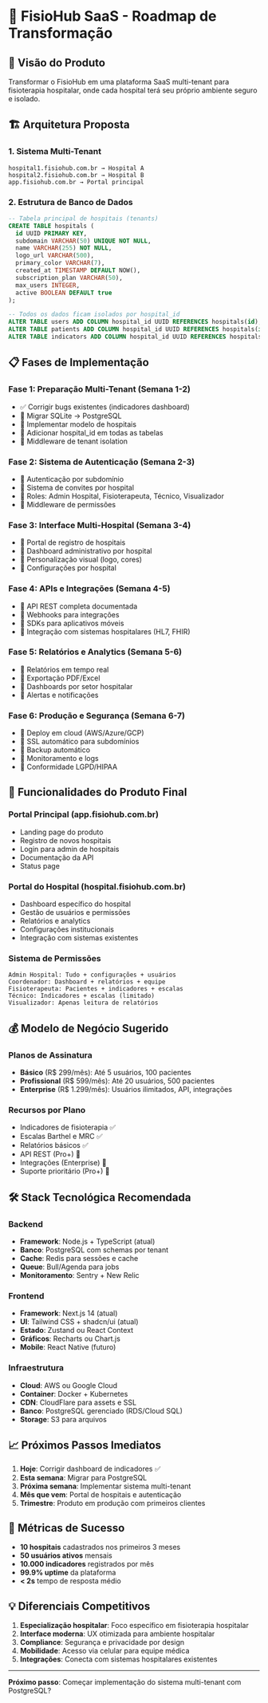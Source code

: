 # 🏥 FisioHub SaaS - Roadmap de Transformação

## 🎯 **Visão do Produto**
Transformar o FisioHub em uma plataforma SaaS multi-tenant para fisioterapia hospitalar, onde cada hospital terá seu próprio ambiente seguro e isolado.

## 🏗️ **Arquitetura Proposta**

### **1. Sistema Multi-Tenant** 
```
hospital1.fisiohub.com.br → Hospital A
hospital2.fisiohub.com.br → Hospital B
app.fisiohub.com.br → Portal principal
```

### **2. Estrutura de Banco de Dados**
```sql
-- Tabela principal de hospitais (tenants)
CREATE TABLE hospitals (
  id UUID PRIMARY KEY,
  subdomain VARCHAR(50) UNIQUE NOT NULL,
  name VARCHAR(255) NOT NULL,
  logo_url VARCHAR(500),
  primary_color VARCHAR(7),
  created_at TIMESTAMP DEFAULT NOW(),
  subscription_plan VARCHAR(50),
  max_users INTEGER,
  active BOOLEAN DEFAULT true
);

-- Todos os dados ficam isolados por hospital_id
ALTER TABLE users ADD COLUMN hospital_id UUID REFERENCES hospitals(id);
ALTER TABLE patients ADD COLUMN hospital_id UUID REFERENCES hospitals(id);
ALTER TABLE indicators ADD COLUMN hospital_id UUID REFERENCES hospitals(id);
```

## 📋 **Fases de Implementação**

### **Fase 1: Preparação Multi-Tenant (Semana 1-2)**
- ✅ Corrigir bugs existentes (indicadores dashboard)
- 🔄 Migrar SQLite → PostgreSQL 
- 🔄 Implementar modelo de hospitais
- 🔄 Adicionar hospital_id em todas as tabelas
- 🔄 Middleware de tenant isolation

### **Fase 2: Sistema de Autenticação (Semana 2-3)**
- 🔄 Autenticação por subdomínio
- 🔄 Sistema de convites por hospital
- 🔄 Roles: Admin Hospital, Fisioterapeuta, Técnico, Visualizador
- 🔄 Middleware de permissões

### **Fase 3: Interface Multi-Hospital (Semana 3-4)**
- 🔄 Portal de registro de hospitais
- 🔄 Dashboard administrativo por hospital
- 🔄 Personalização visual (logo, cores)
- 🔄 Configurações por hospital

### **Fase 4: APIs e Integrações (Semana 4-5)**
- 🔄 API REST completa documentada
- 🔄 Webhooks para integrações
- 🔄 SDKs para aplicativos móveis
- 🔄 Integração com sistemas hospitalares (HL7, FHIR)

### **Fase 5: Relatórios e Analytics (Semana 5-6)**
- 🔄 Relatórios em tempo real
- 🔄 Exportação PDF/Excel
- 🔄 Dashboards por setor hospitalar
- 🔄 Alertas e notificações

### **Fase 6: Produção e Segurança (Semana 6-7)**
- 🔄 Deploy em cloud (AWS/Azure/GCP)
- 🔄 SSL automático para subdomínios
- 🔄 Backup automático
- 🔄 Monitoramento e logs
- 🔄 Conformidade LGPD/HIPAA

## 🎨 **Funcionalidades do Produto Final**

### **Portal Principal (app.fisiohub.com.br)**
- Landing page do produto
- Registro de novos hospitais
- Login para admin de hospitais
- Documentação da API
- Status page

### **Portal do Hospital (hospital.fisiohub.com.br)**
- Dashboard específico do hospital
- Gestão de usuários e permissões
- Relatórios e analytics
- Configurações institucionais
- Integração com sistemas existentes

### **Sistema de Permissões**
```
Admin Hospital: Tudo + configurações + usuários
Coordenador: Dashboard + relatórios + equipe
Fisioterapeuta: Pacientes + indicadores + escalas
Técnico: Indicadores + escalas (limitado)
Visualizador: Apenas leitura de relatórios
```

## 💰 **Modelo de Negócio Sugerido**

### **Planos de Assinatura**
- **Básico** (R$ 299/mês): Até 5 usuários, 100 pacientes
- **Profissional** (R$ 599/mês): Até 20 usuários, 500 pacientes  
- **Enterprise** (R$ 1.299/mês): Usuários ilimitados, API, integrações

### **Recursos por Plano**
- Indicadores de fisioterapia ✅
- Escalas Barthel e MRC ✅
- Relatórios básicos ✅
- API REST (Pro+) 🔄
- Integrações (Enterprise) 🔄
- Suporte prioritário (Pro+) 🔄

## 🛠️ **Stack Tecnológica Recomendada**

### **Backend**
- **Framework**: Node.js + TypeScript (atual)
- **Banco**: PostgreSQL com schemas por tenant
- **Cache**: Redis para sessões e cache
- **Queue**: Bull/Agenda para jobs
- **Monitoramento**: Sentry + New Relic

### **Frontend**  
- **Framework**: Next.js 14 (atual)
- **UI**: Tailwind CSS + shadcn/ui (atual)
- **Estado**: Zustand ou React Context
- **Gráficos**: Recharts ou Chart.js
- **Mobile**: React Native (futuro)

### **Infraestrutura**
- **Cloud**: AWS ou Google Cloud
- **Container**: Docker + Kubernetes
- **CDN**: CloudFlare para assets e SSL
- **Banco**: PostgreSQL gerenciado (RDS/Cloud SQL)
- **Storage**: S3 para arquivos

## 📈 **Próximos Passos Imediatos**

1. **Hoje**: Corrigir dashboard de indicadores ✅
2. **Esta semana**: Migrar para PostgreSQL
3. **Próxima semana**: Implementar sistema multi-tenant
4. **Mês que vem**: Portal de hospitais e autenticação
5. **Trimestre**: Produto em produção com primeiros clientes

## 🎯 **Métricas de Sucesso**

- **10 hospitais** cadastrados nos primeiros 3 meses
- **50 usuários ativos** mensais
- **10.000 indicadores** registrados por mês
- **99.9% uptime** da plataforma
- **< 2s** tempo de resposta médio

## 💡 **Diferenciais Competitivos**

1. **Especialização hospitalar**: Foco específico em fisioterapia hospitalar
2. **Interface moderna**: UX otimizada para ambiente hospitalar
3. **Compliance**: Segurança e privacidade por design
4. **Mobilidade**: Acesso via celular para equipe médica
5. **Integrações**: Conecta com sistemas hospitalares existentes

---

**Próximo passo**: Começar implementação do sistema multi-tenant com PostgreSQL?